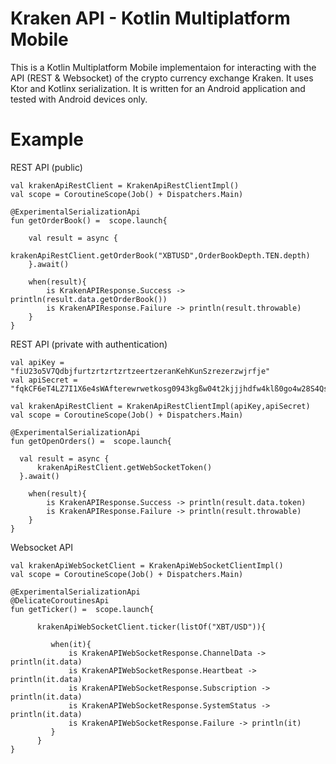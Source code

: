 # Kraken API - Kotlin Multiplatform Mobile

This is a Kotlin Multiplatform Mobile implementaion for interacting with the API (REST & Websocket) of the crypto currency exchange Kraken. It uses Ktor and Kotlinx serialization.
It is written for an Android application and tested with Android devices only.

# Example

REST API (public)

    val krakenApiRestClient = KrakenApiRestClientImpl()
    val scope = CoroutineScope(Job() + Dispatchers.Main)

    @ExperimentalSerializationApi
    fun getOrderBook() =  scope.launch{

        val result = async {
            krakenApiRestClient.getOrderBook("XBTUSD",OrderBookDepth.TEN.depth)
        }.await()

        when(result){
            is KrakenAPIResponse.Success -> println(result.data.getOrderBook())
            is KrakenAPIResponse.Failure -> println(result.throwable)
        }
    }
    
REST API (private with authentication)

    val apiKey = "fiU23o5V7QdbjfurtzrtzrtzrtzeertzeranKehKunSzrezerzwjrfje"
    val apiSecret = "fqkCF6eT4LZ7I1X6e4sWAfterewrwetkosg0943kgßw04t2kjjjhdfw4klß0go4w28S4QsqpCAy7lhc3MtIfzA=="

    val krakenApiRestClient = KrakenApiRestClientImpl(apiKey,apiSecret)
    val scope = CoroutineScope(Job() + Dispatchers.Main)
    
    @ExperimentalSerializationApi
    fun getOpenOrders() =  scope.launch{

      val result = async {
          krakenApiRestClient.getWebSocketToken()
      }.await()

        when(result){
            is KrakenAPIResponse.Success -> println(result.data.token)
            is KrakenAPIResponse.Failure -> println(result.throwable)
        }
    }
    
Websocket API

    val krakenApiWebSocketClient = KrakenApiWebSocketClientImpl()
    val scope = CoroutineScope(Job() + Dispatchers.Main)
    
    @ExperimentalSerializationApi
    @DelicateCoroutinesApi
    fun getTicker() =  scope.launch{
    
          krakenApiWebSocketClient.ticker(listOf("XBT/USD")){

             when(it){
                 is KrakenAPIWebSocketResponse.ChannelData -> println(it.data)
                 is KrakenAPIWebSocketResponse.Heartbeat -> println(it.data)
                 is KrakenAPIWebSocketResponse.Subscription -> println(it.data)
                 is KrakenAPIWebSocketResponse.SystemStatus -> println(it.data)
                 is KrakenAPIWebSocketResponse.Failure -> println(it)
             }
          }
    }
